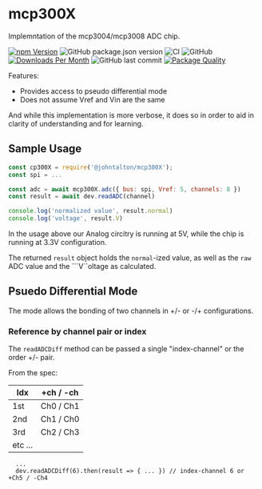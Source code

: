 # mcp300X

Implemntation of the mcp3004/mcp3008 ADC chip.

[![npm Version](https://img.shields.io/npm/v/@johntalton/mcp300x.svg)](https://www.npmjs.com/package/@johntalton/mcp300x)
![GitHub package.json version](https://img.shields.io/github/package-json/v/johntalton/mcp300x)
![CI](https://github.com/johntalton/mcp300x/workflows/CI/badge.svg)
![GitHub](https://img.shields.io/github/license/johntalton/mcp300x)
[![Downloads Per Month](https://img.shields.io/npm/dm/@johntalton/mcp300x.svg)](https://www.npmjs.com/package/@johntalton/mcp300x)
![GitHub last commit](https://img.shields.io/github/last-commit/johntalton/mcp300x)
[![Package Quality](https://npm.packagequality.com/shield/%40johntalton%2Fmcp300x.svg)](https://packagequality.com/#?package=@johntalton/mcp300x)

Features:
- Provides access to pseudo differential mode 
- Does not assume Vref and Vin are the same

And while this implementation is more verbose, it does so in order to aid in clarity of understanding and for learning.

## Sample Usage

```javascript
const cp300X = require('@johntalton/mcp300X');
const spi = ...

const adc = await mcp300X.adc({ bus: spi, Vref: 5, channels: 8 })
const result = await dev.readADC(channel)

console.log('normalized value', result.normal)
console.log('voltage', result.V)
```

In the usage above our Analog circitry is running at 5V, while the chip is running at 3.3V configuration.  

The returned ```result``` object holds the ```normal```-ized value, as well as the ```raw``` ADC value and the ```V``oltage as calculated.

## Psuedo Differential Mode

The mode allows the bonding of two channels in +/- or -/+ configurations.

### Reference by channel pair or index

The ```readADCDiff``` method can be passed a single "index-channel" or the order +/- pair.

From the spec:

| Idx | +ch / -ch |
| --- | --- |
| 1st | Ch0 / Ch1 |
| 2nd | Ch1 / Ch0 |
| 3rd | Ch2 / Ch3 |
| etc ... |


```
  ...
  dev.readADCDiff(6).then(result => { ... }) // index-channel 6 or +Ch5 / -Ch4 
```

